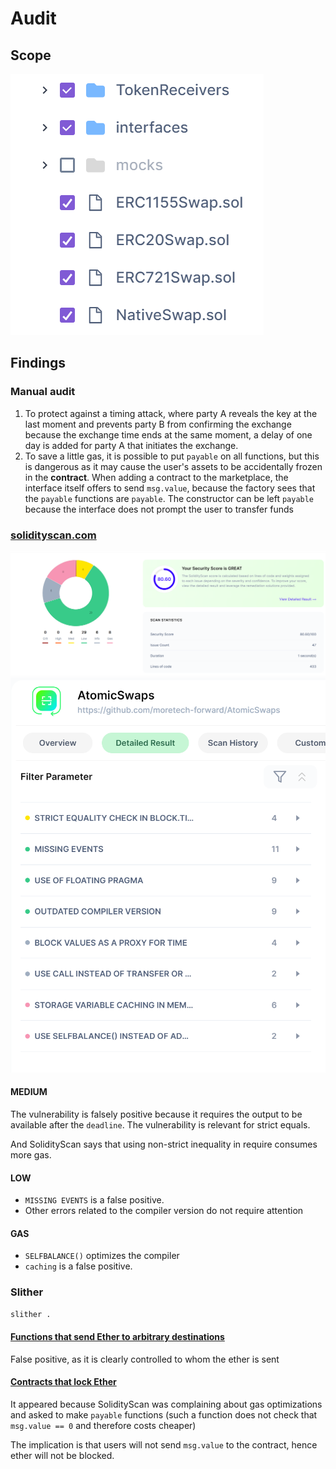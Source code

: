 # Audit

## Scope

![alt text](image-1.png)

## Findings

### Manual audit

1. To protect against a timing attack, where party A reveals the key at the last moment and prevents party B from confirming the exchange because the exchange time ends at the same moment, a delay of one day is added for party A that initiates the exchange.
2. To save a little gas, it is possible to put `payable` on all functions, but this is dangerous as it may cause the user's assets to be accidentally frozen in the **contract**. When adding a contract to the marketplace, the interface itself offers to send `msg.value`, because the factory sees that the `payable` functions are `payable`. The constructor can be left `payable` because the interface does not prompt the user to transfer funds

### [solidityscan.com](solidityscan.com)

![alt text](image-2.png)
![alt text](image.png)

#### MEDIUM

The vulnerability is falsely positive because it requires the output to be available after the `deadline`.
The vulnerability is relevant for strict equals.

And SolidityScan says that using non-strict inequality in require consumes more gas.

#### LOW

- `MISSING EVENTS` is a false positive.
- Other errors related to the compiler version do not require attention

#### GAS

- `SELFBALANCE()` optimizes the compiler
- `caching` is a false positive.

### Slither

```sh
slither .
```

#### [Functions that send Ether to arbitrary destinations](https://github.com/crytic/slither/wiki/Detector-Documentation#functions-that-send-ether-to-arbitrary-destinations)

False positive, as it is clearly controlled to whom the ether is sent

#### [Contracts that lock Ether](https://github.com/crytic/slither/wiki/Detector-Documentation#contracts-that-lock-ether)

It appeared because SolidityScan was complaining about gas optimizations and asked to make `payable` functions (such a function does not check that `msg.value == 0` and therefore costs cheaper)

The implication is that users will not send `msg.value` to the contract, hence ether will not be blocked.
